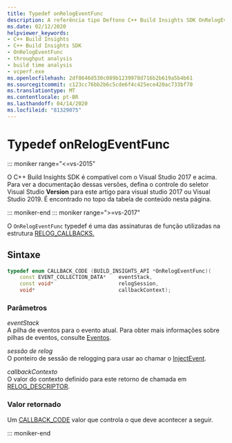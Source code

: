 ```yaml
---
title: Typedef onRelogEventFunc
description: A referência tipo Deftono C++ Build Insights SDK OnRelogEventFunc.
ms.date: 02/12/2020
helpviewer_keywords:
- C++ Build Insights
- C++ Build Insights SDK
- OnRelogEventFunc
- throughput analysis
- build time analysis
- vcperf.exe
ms.openlocfilehash: 2df8646d530c089b1239978d716b2b619a5b4b61
ms.sourcegitcommit: c123cc76bb2b6c5cde6f4c425ece420ac733bf70
ms.translationtype: MT
ms.contentlocale: pt-BR
ms.lasthandoff: 04/14/2020
ms.locfileid: "81329075"
---
```

# <a name="onrelogeventfunc-typedef"></a>Typedef onRelogEventFunc

::: moniker range="<=vs-2015"

O C++ Build Insights SDK é compatível com o Visual Studio 2017 e acima. Para ver a documentação dessas versões, defina o controle do seletor Visual Studio **Version** para este artigo para visual studio 2017 ou Visual Studio 2019. É encontrado no topo da tabela de conteúdo nesta página.

::: moniker-end
::: moniker range=">=vs-2017"

O `OnRelogEventFunc` typedef é uma das assinaturas de função utilizadas na estrutura [RELOG_CALLBACKS.](relog-callbacks-struct.md)

## <a name="syntax"></a>Sintaxe

```cpp
typedef enum CALLBACK_CODE (BUILD_INSIGHTS_API *OnRelogEventFunc)(
    const EVENT_COLLECTION_DATA*    eventStack,
    const void*                     relogSession,
    void*                           callbackContext);
```

### <a name="parameters"></a>Parâmetros

*eventStack*\
A pilha de eventos para o evento atual. Para obter mais informações sobre pilhas de eventos, consulte [Eventos](../event-table.md).

*sessão de relog*\
O ponteiro de sessão de relogging para usar ao chamar o [InjectEvent](../functions/inject-event.md).

*callbackContexto*\
O valor do contexto definido para este retorno de chamada em [RELOG_DESCRIPTOR](analysis-descriptor-struct.md).

### <a name="return-value"></a>Valor retornado

Um [CALLBACK_CODE](callback-code-enum.md) valor que controla o que deve acontecer a seguir.

::: moniker-end
